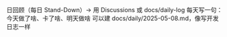  日回顾（每日 Stand-Down）→ 用 Discussions 或 docs/daily-log
每天写一句：今天做了啥、卡了啥、明天做啥
可以建 docs/daily/2025-05-08.md，像写开发日志一样
